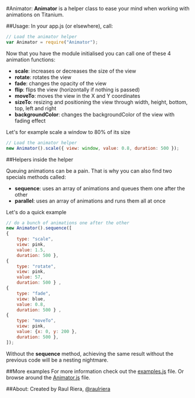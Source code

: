#Animator:
**Animator** is a helper class to ease your mind when working with animations on Titanium.

##Usage:
In your app.js (or elsewhere), call:

```javascript
// Load the animator helper
var Animator = require("Animator");
```

Now that you have the module initialised you can call one of these 4 animation functions:

* **scale**: increases or decreases the size of the view
* **rotate**: rotates the view
* **fade**: changes the opacity of the view
* **flip**: flips the view (horizontally if nothing is passed)
* **moveTo**: moves the view in the X and Y coordinates
* **sizeTo**: resizing and positioning the view through width, height, bottom, top, left and right
* **backgroundColor**: changes the backgroundColor of the view with fading effect

Let's for example scale a window to 80% of its size

```javascript
// Load the animator helper
new Animator().scale({ view: window, value: 0.8, duration: 500 }); 
```

##Helpers inside the helper

Queuing animations can be a pain. That is why you can also find two specials methods called:

* **sequence**: uses an array of animations and queues them one after the other
* **parallel**: uses an array of animations and runs them all at once

Let's do a quick example

```javascript
// do a bunch of animations one after the other	
new Animator().sequence([
{ 
	type: "scale", 
	view: pink, 
	value: 1.5, 
	duration: 500 }, 
{ 
	type: "rotate", 
	view: pink, 
	value: 57, 
	duration: 500 } ,
{ 
	type: "fade", 
	view: blue, 
	value: 0.8, 
	duration: 500 } ,
{ 
	type: "moveTo", 
	view: pink, 
	value: {x: 0, y: 200 }, 
	duration: 500 }, 
]);
```

Without the **sequence** method, achieving the same result without the previous code will be a nesting nightmare.

##More examples
For more information check out the [examples.js](https://github.com/raulriera/Animator/blob/master/examples.js) file. Or browse around the [Animator.js](https://github.com/raulriera/Animator/blob/master/Animator.js) file. 

##About:
Created by Raul Riera, [@raulriera](http://twitter.com/raulriera)  
